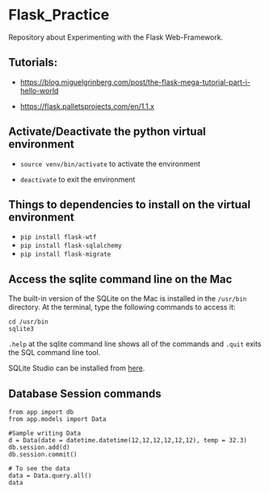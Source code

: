 # Flask_Practice

Repository about Experimenting with the Flask Web-Framework.

## Tutorials:

- https://blog.miguelgrinberg.com/post/the-flask-mega-tutorial-part-i-hello-world

- https://flask.palletsprojects.com/en/1.1.x


## Activate/Deactivate the python virtual environment

- `source venv/bin/activate` to activate the environment

- `deactivate` to exit the environment

## Things to dependencies to install on the virtual environment

- `pip install flask-wtf`
- `pip install flask-sqlalchemy`
- `pip install flask-migrate`

## Access the sqlite command line on the Mac

The built-in version of the SQLite on the Mac is installed in the `/usr/bin` directory.  At the terminal, type the following commands to access it:

```
cd /usr/bin
sqlite3
```
`.help` at the sqlite command line shows all of the commands and `.quit` exits the SQL command line tool.

SQLite Studio can be installed from [here](https://sqlitestudio.pl/index.rvt).

## Database Session commands

```
from app import db
from app.models import Data

#Sample writing Data
d = Data(date = datetime.datetime(12,12,12,12,12,12), temp = 32.3)
db.session.add(d)
db.session.commit()

# To see the data
data = Data.query.all()
data
```

